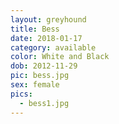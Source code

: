```yaml
---
layout: greyhound
title: Bess
date: 2018-01-17
category: available
color: White and Black
dob: 2012-11-29
pic: bess.jpg
sex: female
pics:
  - bess1.jpg
---
```

